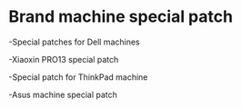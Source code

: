 # Brand machine special patch

-Special patches for Dell machines

-Xiaoxin PRO13 special patch

-Special patch for ThinkPad machine

-Asus machine special patch